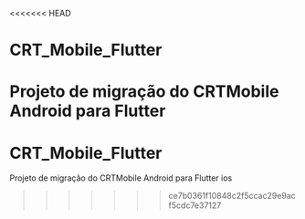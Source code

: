 <<<<<<< HEAD
# CRT_Mobile_Flutter
Projeto de migração do CRTMobile Android para Flutter
=======
# CRT_Mobile_Flutter
Projeto de migração do CRTMobile Android para Flutter ios

>>>>>>> ce7b0361f10848c2f5ccac29e9acf5cdc7e37127
